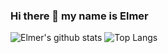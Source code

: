 ### Hi there 👋 my name is Elmer

<!--
**elmerhd/elmerhd** is a ✨ _special_ ✨ repository because its `README.md` (this file) appears on your GitHub profile.

Here are some ideas to get you started:

- 🔭 I’m currently working on ...
- 🌱 I’m currently learning ...
- 👯 I’m looking to collaborate on ...
- 🤔 I’m looking for help with ...
- 💬 Ask me about ...
- 📫 How to reach me: ...
- 😄 Pronouns: ...
- ⚡ Fun fact: ...
-->
![Elmer's github stats](https://github-readme-stats.vercel.app/api?username=elmerhd&show_icons=true&theme=radical)
![Top Langs](https://github-readme-stats.vercel.app/api/top-langs/?username=elmerhd)

